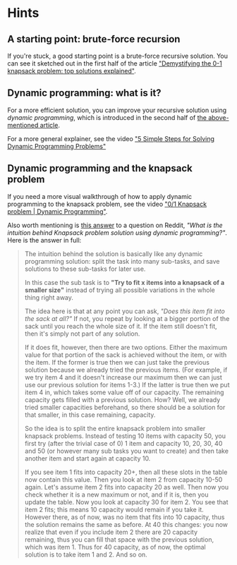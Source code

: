 # Hints

## A starting point: brute-force recursion

If you're stuck, a good starting point is a brute-force recursive solution.
You can see it sketched out in the first half of the article ["Demystifying the 0-1 knapsack problem: top solutions explained"](demystifying-the-knapsack-problem).

## Dynamic programming: what is it?

For a more efficient solution, you can improve your recursive solution using *dynamic programming*, which is introduced in the second half of [the above-mentioned article](demystifying-the-knapsack-problem).

For a more general explainer, see the video ["5 Simple Steps for Solving Dynamic Programming Problems"](solving-dynamic-programming-problems)

## Dynamic programming and the knapsack problem

If you need a more visual walkthrough of how to apply dynamic programming to the knapsack problem, see the video ["0/1 Knapsack problem | Dynamic Programming"](0-1-knapsack-problem).

Also worth mentioning is [this answer](intuition-of-dp-for-knapsack-problem) to a question on Reddit, *"What is the intuition behind Knapsack problem solution using dynamic programming?"*.
Here is the answer in full:

> The intuition behind the solution is basically like any dynamic programming solution: split the task into many sub-tasks, and save solutions to these sub-tasks for later use.
>
> In this case the sub task is to **"Try to fit x items into a knapsack of a smaller size"** instead of trying all possible variations in the whole thing right away.
>
> The idea here is that at any point you can ask, *"Does this item fit into the sack at all?"*
> If not, you repeat by looking at a bigger portion of the sack until you reach the whole size of it.
> If the item still doesn't fit, then it's simply not part of any solution.
>
> If it does fit, however, then there are two options.
> Either the maximum value for that portion of the sack is achieved without the item, or with the item.
> If the former is true then we can just take the previous solution because we already tried the previous items.
> (For example, if we try item 4 and it doesn't increase our maximum then we can just use our previous solution for items 1-3.)
> If the latter is true then we put item 4 in, which takes some value off of our capacity.
> The remaining capacity gets filled with a previous solution.
> How?
> Well, we already tried smaller capacities beforehand, so there should be a solution for that smaller, in this case remaining, capacity.
>
> So the idea is to split the entire knapsack problem into smaller knapsack problems.
> Instead of testing 10 items with capacity 50, you first try (after the trivial case of 0) 1 item and capacity 10, 20, 30, 40 and 50 (or however many sub tasks you want to create) and then take another item and start again at capacity 10.
>
> If you see item 1 fits into capacity 20+, then all these slots in the table now contain this value.
> Then you look at item 2 from capacity 10-50 again.
> Let's assume item 2 fits into capacity 20 as well.
> Then now you check whether it is a new maximum or not, and if it is, then you update the table.
> Now you look at capacity 30 for item 2.
> You see that item 2 fits; this means 10 capacity would remain if you take it.
> However there, as of now, was no item that fits into 10 capacity, thus the solution remains the same as before.
> At 40 this changes: you now realize that even if you include item 2 there are 20 capacity remaining, thus you can fill that space with the previous solution, which was item 1.
> Thus for 40 capacity, as of now, the optimal solution is to take item 1 and 2.
> And so on.

[demystifying-the-knapsack-problem]: https://www.educative.io/blog/0-1-knapsack-problem-dynamic-solution
[solving-dynamic-programming-problems]: https://www.youtube.com/watch?v=aPQY__2H3tE
[0-1-knapsack-problem]: https://www.youtube.com/watch?v=cJ21moQpofY
[intuition-of-dp-for-knapsack-problem]: https://www.reddit.com/r/explainlikeimfive/comments/junw6n/comment/gces429
